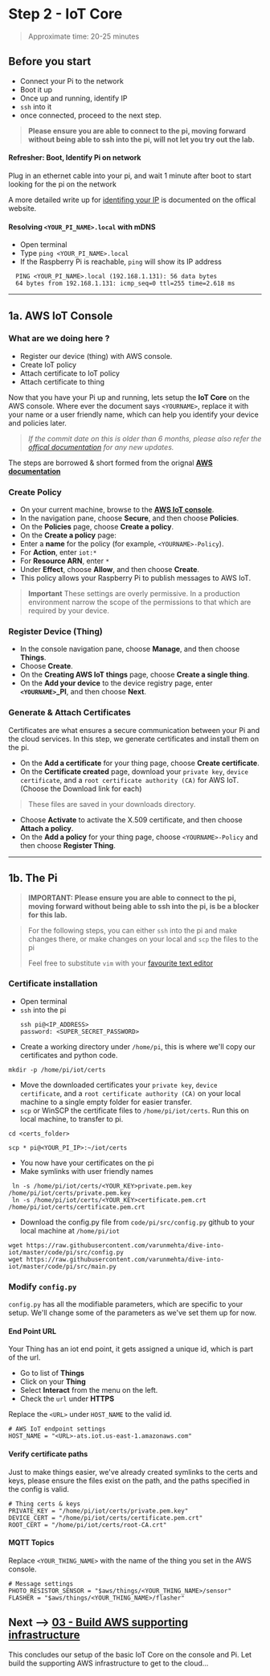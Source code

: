 # Step 2 - IoT Core

> Approximate time: 20-25 minutes

## Before you start
 * Connect your Pi to the network
 * Boot it up
 * Once up and running, identify IP
 * `ssh` into it
 * once connected, proceed to the next step.

> **Please ensure you are able to connect to the pi, moving forward without being able to ssh into the pi, will not let you try out the lab.**

#### Refresher: Boot, Identify Pi on network

Plug in an ethernet cable into your pi, and wait 1 minute after boot to start looking for the pi on the network

A more detailed write up for [identifing your IP](https://www.raspberrypi.org/documentation/remote-access/ip-address.md) is documented on the offical website.

#### Resolving `<YOUR_PI_NAME>.local` with mDNS
 * Open terminal
 * Type `ping <YOUR_PI_NAME>.local`
 * If the Raspberry Pi is reachable, `ping` will show its IP address
```
  PING <YOUR_PI_NAME>.local (192.168.1.131): 56 data bytes
  64 bytes from 192.168.1.131: icmp_seq=0 ttl=255 time=2.618 ms
```
----

## 1a. AWS IoT Console

### What are we doing here ?
 * Register our device (thing) with AWS console.
 * Create IoT policy
 * Attach certificate to IoT policy
 * Attach certificate to thing

Now that you have your Pi up and running, lets setup the **IoT Core** on the AWS console. Where ever the document says `<YOURNAME>`, replace it with your name or a user friendly name, which can help you identify your device and policies later.

> *If the commit date on this is older than 6 months, please also refer the [offical documentation](https://docs.aws.amazon.com/iot/latest/developerguide/what-is-aws-iot.html) for any new updates.*

The steps are borrowed & short formed from the orignal [**AWS documentation**](https://docs.aws.amazon.com/iot/latest/developerguide/register-device.html)

### Create Policy
 * On your current machine, browse to the [**AWS IoT console**](https://console.aws.amazon.com/iot/home).
 * In the navigation pane, choose **Secure**, and then choose **Policies**.
 * On the **Policies** page, choose **Create a policy**.
 * On the **Create a policy** page:
 * Enter a **name** for the policy (for example, `<YOURNAME>-Policy`).
 * For **Action**, enter `iot:*`
 * For **Resource ARN**, enter `*`
 * Under **Effect**, choose **Allow**, and then choose **Create**.
 * This policy allows your Raspberry Pi to publish messages to AWS IoT.

> **Important** These settings are overly permissive. In a production environment narrow the scope of the permissions to that which are required by your device.

### Register Device (Thing)
 * In the console navigation pane, choose **Manage**, and then choose **Things**.
 * Choose **Create**.
 * On the **Creating AWS IoT things** page, choose **Create a single thing**.
 * On the **Add your device** to the device registry page, enter **`<YOURNAME>`_PI**, and then choose **Next**.

### Generate & Attach Certificates
Certificates are what ensures a secure communication between your Pi and the cloud services. In this step, we generate certificates and install them on the pi.

 * On the **Add a certificate** for your thing page, choose **Create certificate**.
 * On the **Certificate created** page, download your `private key`, `device certificate`, and a `root certificate authority (CA)` for AWS IoT. (Choose the Download link for each)
  > These files are saved in your downloads directory.
 * Choose **Activate** to activate the X.509 certificate, and then choose **Attach a policy**.
 * On the **Add a policy** for your thing page, choose `<YOURNAME>-Policy` and then choose **Register Thing**.

----

## 1b. The Pi

> **IMPORTANT: Please ensure you are able to connect to the pi, moving forward without being able to ssh into the pi, is be a blocker for this lab.**


> For the following steps, you can either `ssh` into the pi and make changes there, or make changes on your local and `scp` the files to the pi
>
> Feel free to substitute `vim` with your [favourite text editor](https://xkcd.com/1823/)

### Certificate installation

 * Open terminal
 * `ssh` into the pi
    ```
    ssh pi@<IP_ADDRESS>
    password: <SUPER_SECRET_PASSWORD>
    ```
 * Create a working directory under `/home/pi`, this is where we'll copy our certificates and python code.
 ```
 mkdir -p /home/pi/iot/certs
 ```
 * Move the downloaded certificates your `private key`, `device certificate`, and a `root certificate authority (CA)` on your local machine to a single empty folder for easier transfer.
 * `scp` or WinSCP the certificate files to `/home/pi/iot/certs`. Run this on local machine, to transfer to pi.
 ```
 cd <certs_folder>

 scp * pi@<YOUR_PI_IP>:~/iot/certs
 ```
 * You now have your certificates on the pi
 * Make symlinks with user friendly names
 ```
  ln -s /home/pi/iot/certs/<YOUR_KEY>private.pem.key /home/pi/iot/certs/private.pem.key
  ln -s /home/pi/iot/certs/<YOUR_KEY>certificate.pem.crt /home/pi/iot/certs/certificate.pem.crt
 ```
 * Download the config.py file from `code/pi/src/config.py` github to your local machine at `/home/pi/iot`
 ```
 wget https://raw.githubusercontent.com/varunmehta/dive-into-iot/master/code/pi/src/config.py
 wget https://raw.githubusercontent.com/varunmehta/dive-into-iot/master/code/pi/src/main.py
  ```

### Modify `config.py`
`config.py` has all the modifiable parameters, which are specific to your setup. We'll change some of the parameters as we've set them up for now.

#### End Point URL

Your Thing has an iot end point, it gets assigned a unique id, which is part of the url.

* Go to list of **Things**
* Click on your **Thing**
* Select **Interact** from the menu on the left.
* Check the `url` under **HTTPS**

Replace the `<URL>` under `HOST_NAME` to the valid id.
```
# AWS IoT endpoint settings
HOST_NAME = "<URL>-ats.iot.us-east-1.amazonaws.com"
```

#### Verify certificate paths

Just to make things easier, we've already created symlinks to the certs and keys, please ensure the files exist on the path, and the paths specified in the config is valid.
```
# Thing certs & keys
PRIVATE_KEY = "/home/pi/iot/certs/private.pem.key"
DEVICE_CERT = "/home/pi/iot/certs/certificate.pem.crt"
ROOT_CERT = "/home/pi/iot/certs/root-CA.crt"
```

#### MQTT Topics
Replace `<YOUR_THING_NAME>` with the name of the thing you set in the AWS console.
```
# Message settings
PHOTO_RESISTOR_SENSOR = "$aws/things/<YOUR_THING_NAME>/sensor"
FLASHER = "$aws/things/<YOUR_THING_NAME>/flasher"
```

## Next --> [03 - Build AWS supporting infrastructure](../03-infrastructure)
This concludes our setup of the basic IoT Core on the console and Pi. Let build the supporting AWS infrastructure to get to the cloud...
